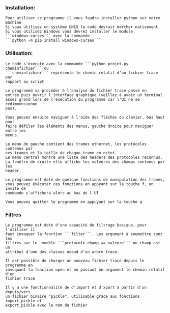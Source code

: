 ### Installation:
    Pour utiliser ce programme il vous faudra installer python sur votre machine
    Si vous utilisez un systême UNIX le code devrait marcher nativement
    Si vous utilisez Windows vous devrez installer le module 
    ```windows-curses``` avec la commande 
    ```python -m pip install windows-curses```

### Utilisation:
    Le code s'execute avec la commande ```python projet.py cheminfichier``` ou
    ```cheminfichier``` représente le chemin relatif d'un fichier trace par
    rapport au script

    Le programme va procéder à l'analyse du fichier trace passé en 
    entrée puis ouvrir l'interface graphique (veillez à avoir un terminal
    assez grand lors de l'execution du programme car l'UI ne se redimmensionne
    pas).

    Vous pouvez ensuite naviguer à l'aide des flèches du clavier, bas haut pour 
    faire défiler les éléments des menus, gauche droite pour naviguer entre les 
    menus.

    Le menu de gauche contient des trames ethernet, les protocoles contenus par 
    ces trames et la taille de chaque trame en octet.
    Le menu central montre une liste des headers des protocoles reconnus.
    La fenêtre de droite elle affiche les valeures des champs contenus par les
    header.

    Le programme est doté de quelque fonctions de manipulation des trames, 
    vous pouvez éxécuter ces fonctions en appyant sur la touche f, un invite de
    commande s'affichera alors au bas de l'UI

    Vous pouvez quitter le programme en appuyant sur la touche q

### Filtres
    Le programme est doté d'une capacité de filtrage basique, pour l'utiliser il
    faut invoquer la fonction ```filter```. Les argument à soumettre sont les 
    filtres sur le  modèle ```protocole.champ == valeure``` ou champ est un 
    attribut d'une des classes noeud d'un arbre trace.

    Il est possible de charger un nouveau fichier trace depuis le programme en
    invoquant la fonction open et en passant en argument le chemin relatif d'un
    fichier trace

    Il y a une fonctionnalité de d'import et d'xport à partir d'un depuis/vers
    un fichier binaire "pickle", utilisable grâce aux fonctions import_pickle et
    export_pickle avec le nom du fichier